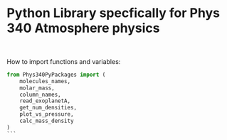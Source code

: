 # Python Library specfically for Phys 340 Atmosphere physics

<br>

How to import functions and variables:
````py
from Phys340PyPackages import (
    molecules_names,
    molar_mass,
    column_names,
    read_exoplanetA,
    get_num_densities,
    plot_vs_pressure,
    calc_mass_density
)
```